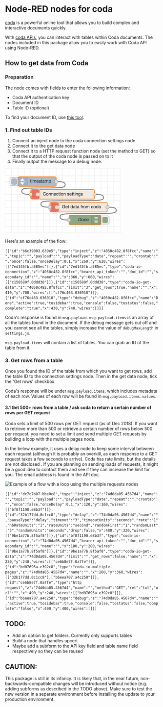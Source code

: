 # Node-RED nodes for coda

[coda](https://coda.io/ "coda") is a powerful  online tool that allows you to build complex and interactive documents quickly.

With [coda APIs](https://coda.io/developers/apis/v1beta1 "coda.io APIs"), you can interact with tables within Coda documents. The nodes included in this package allow you to easily work with Coda API using Node-RED.

## How to get data from Coda
### Preparation
The node comes with fields to enter the following information:
  - Coda API authentication key
  - Document ID
  - Table ID (optional)

To find your document ID, use [this tool](https://coda.io/developers/apis/v1beta1#doc-ids).

### 1. Find out table IDs
1. Connect an inject node to the coda connection settings node
2. Connect it to the get data node
3. Connect it to a HTTP request function node (set the method to GET) so that the output of the coda node is passed on to it
4. Finally output the message to a debug node.

![Example of a basic flow using the coda nodes](./doc/images/flow_basic.jpg)

Here's an example of the flow:

```[{"id":"b6c39003.639e5","type":"inject","z":"4050c482.8f8fcc","name":"","topic":"","payload":"","payloadType":"date","repeat":"","crontab":"","once":false,"onceDelay":0.1,"x":260,"y":620,"wires":[["7ed145fb.a585ec"]]},{"id":"7ed145fb.a585ec","type":"coda-io-connection","z":"4050c482.8f8fcc","bearer_api_token":"","doc_id":"","secondary_id":"","name":"","x":360,"y":660,"wires":[["c156580f.0ddd38"]]},{"id":"c156580f.0ddd38","type":"coda-io-get-data","z":"4050c482.8f8fcc","limit":"3","get_rows":true,"name":"","x":410,"y":700,"wires":[["cf76c463.036918"]]},{"id":"cf76c463.036918","type":"debug","z":"4050c482.8f8fcc","name":"Done","active":true,"tosidebar":true,"console":false,"tostatus":false,"complete":"true","x":430,"y":740,"wires":[]}]```

Coda's response is found in `msg.payload`. `msg.payload.items` is an array of all the tables found in the document. If the debug message gets cut off and you cannot see all the tables, simply increase the value of `debugMaxLength` in `settings.js`.

 `msg.payload.items` will contain a list of tables. You can grab an ID of the table from it.


### 3. Get rows from a table
Once you found the ID of the table from which you want to get rows, add the table ID to the connection settings node. Then in the get data node, tick the 'Get rows' checkbox.

Coda's response will be under `msg.payload.items`, which includes metadata of each row. Values of each row will be found in `msg.payload.items.values`.

#### 3.1 Get 500+ rows from a table / ask coda to return a sertain number of rows per GET request
Coda sets a limit of 500 rows per GET request (as of Dec 2018). If you want to retrieve more than 500 or retrieve a certain number of rows below 500 per request, you need to set a limit and send multiple GET requests by building a loop with the multiple pages node.

In the below example, it uses a delay node to keep some interval between each request (although it is probably an overkill, as each response to a GET request takes a few seconds to arrive). Coda has rate limits, but the details are not disclosed . If you are planning on sending loads of requests, it might be a good idea to contact them and see if they can increase the limit for you. The email address is found in the API doc.

![Example of a flow with a loop using the multiple requests nodes](./doc/images/flow_multiple_requests.jpg)

```[{"id":"dc7c7b07.bbe0c8","type":"inject","z":"74d0da05.4567d4","name":"","topic":"","payload":"","payloadType":"date","repeat":"","crontab":"","once":false,"onceDelay":0.1,"x":120,"y":160,"wires":[["bf8f1190.e8b3f"]]},{"id":"32b177dd.0c1cc8","type":"delay","z":"74d0da05.4567d4","name":"","pauseType":"delay","timeout":"3","timeoutUnits":"seconds","rate":"1","nbRateUnits":"1","rateUnits":"second","randomFirst":"1","randomLast":"5","randomUnits":"seconds","drop":false,"x":480,"y":320,"wires":[["9be1a77b.8f5af8"]]},{"id":"bf8f1190.e8b3f","type":"coda-io-connection","z":"74d0da05.4567d4","bearer_api_token":"","doc_id":"","secondary_id":"","name":"","x":180,"y":200,"wires":[["9be1a77b.8f5af8"]]},{"id":"9be1a77b.8f5af8","type":"coda-io-get-data","z":"74d0da05.4567d4","limit":"","get_rows":false,"name":"","x":230,"y":240,"wires":[["ce6b8e7f.0a7fe"]]},{"id":"bd07695a.e392c8","type":"coda-io-multiple-pages","z":"74d0da05.4567d4","name":"","x":260,"y":360,"wires":[["32b177dd.0c1cc8"],["b6eea707.a4c258"]]},{"id":"ce6b8e7f.0a7fe","type":"http request","z":"74d0da05.4567d4","name":"","method":"GET","ret":"txt","url":"","x":490,"y":240,"wires":[["bd07695a.e392c8"]]},{"id":"b6eea707.a4c258","type":"debug","z":"74d0da05.4567d4","name":"","active":true,"tosidebar":true,"console":false,"tostatus":false,"complete":"false","x":490,"y":400,"wires":[]}]```
## TODO:
- Add an option to get folders. Currently only supports tables
- Build a node that handles upcert
- Maybe add a subform to the API key field and table name field respectively so they can be reused

## CAUTION:
This package is still in its infancy. It is likely that, in the near future, non-backwards-compatible changes will be introduced without notice (e.g. adding subforms as described in the TODO above). Make sure to test the new version in a separate environment before installing the update to your production environment.
